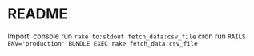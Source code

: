 # README

Import:
console run
  `rake to:stdout fetch_data:csv_file`
cron run
  `RAILS ENV='production' BUNDLE EXEC rake fetch_data:csv_file`
